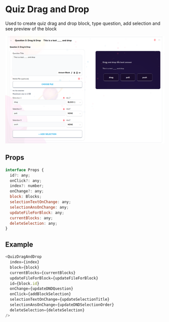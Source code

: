 # Quiz Drag and Drop

Used to create quiz drag and drop block, type question, add selection and see preview of the block

![](./readmeIMG/2023-02-13-04-57-54.png)

## Props

```js
interface Props {
  id?: any;
  onClick?: any;
  index?: number;
  onChange?: any;
  block: Blocks;
  selectionTextOnChange: any;
  selectionAnsOnChange: any;
  updateFileForBlock: any;
  currentBlocks: any;
  deleteSelection: any;
}
```

## Example

```js
<QuizDragAndDrop
  index={index}
  block={block}
  currentBlocks={currentBlocks}
  updateFileForBlock={updateFileForBlock}
  id={block.id}
  onChange={updateDNDQuestion}
  onClick={addBlockSelection}
  selectionTextOnChange={updateSelectionTitle}
  selectionAnsOnChange={updateDNDSelectionOrder}
  deleteSelection={deleteSelection}
/>
```

